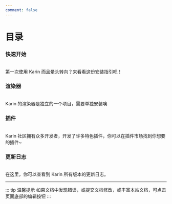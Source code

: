 ```yaml
---
comment: false
---
```

# 目录

### 快速开始
<br>
<NCard title="🎲 安装karin" link="../../Karin/start/start#环境">
第一次使用 Karin 而且晕头转向？来看看这份安装指引吧！
</NCard>

### 渲染器
<br>
<NCard title="📑 安装渲染器" link="../../Karin/start/render#渲染器安装">
Karin 的渲染器是独立的一个项目，需要单独安装噢
</NCard>

### 插件
<br>
<NCard title="😍 安装插件" link="../../Karin/plugins/list#📜用户须知">
Karin 社区拥有众多开发者，开发了许多特色插件，你可以在插件市场找到你想要的插件~
</NCard>

### 更新日志
<br>
<NCard title="⬆️ 是新内容！" link="../../Karin/other/changelog">
在这里，你可以查看到 Karin 所有版本的更新日志。
</NCard>

---
::: tip 温馨提示
如果文档中发现错误，或提交文档修改，或丰富本站文档，可点击页面底部的编辑按钮
:::

<!-- - <Badge type="info" text="default" />
- <Badge type="tip" text="^1.9.0" />
- <Badge type="warning" text="beta" />
- <Badge type="danger" text="caution" /> -->
